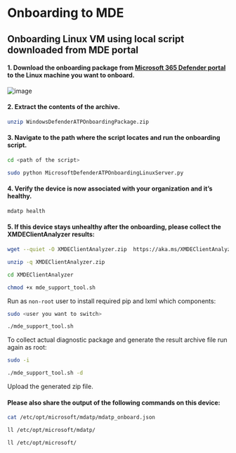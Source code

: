 # Onboarding to MDE

## Onboarding Linux VM using local script downloaded from MDE portal

#### 1. Download the onboarding package from [Microsoft 365 Defender portal](security.microsoft.com) to the Linux machine you want to onboard.
![image](https://github.com/guguji666666/GJS-MDE/assets/96930989/1be863b9-3c31-4068-9909-ece5711ee900)


#### 2. Extract the contents of the archive.
```sh
unzip WindowsDefenderATPOnboardingPackage.zip
```

#### 3. Navigate to the path where the script locates and run the onboarding script.
```sh
cd <path of the script>
```
```sh
sudo python MicrosoftDefenderATPOnboardingLinuxServer.py
```

#### 4. Verify the device is now associated with your organization and it’s healthy.
```sh
mdatp health
```

#### 5. If this device stays unhealthy after the onboarding, please collect the XMDEClientAnalyzer results:
```sh
wget --quiet -O XMDEClientAnalyzer.zip  https://aka.ms/XMDEClientAnalyzer
```
```sh
unzip -q XMDEClientAnalyzer.zip
```
```sh
cd XMDEClientAnalyzer
```
```sh
chmod +x mde_support_tool.sh
```

Run as `non-root` user to install required pip and lxml which components: 
```sh
sudo <user you want to switch>
```
```sh
./mde_support_tool.sh
```

To collect actual diagnostic package and generate the result archive file run again as root: 
```sh
sudo -i
```
```sh
./mde_support_tool.sh -d
```

Upload the generated zip file.

#### Please also share the output of the following commands on this device:
```sh
cat /etc/opt/microsoft/mdatp/mdatp_onboard.json
```
```sh
ll /etc/opt/microsoft/mdatp/
```
```sh
ll /etc/opt/microsoft/
```
